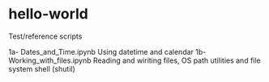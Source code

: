 # hello-world

Test/reference scripts


1a- Dates_and_Time.ipynb        Using datetime and calendar
1b- Working_with_files.ipynb    Reading and wiriting files, OS path utilities and file system shell (shutil)
